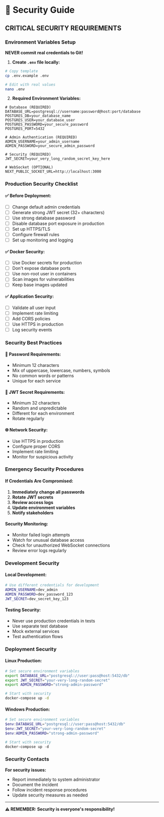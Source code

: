 # 🔐 Security Guide

## **CRITICAL SECURITY REQUIREMENTS**

### **Environment Variables Setup**

**NEVER commit real credentials to Git!**

1. **Create `.env` file locally:**
```bash
# Copy template
cp .env.example .env

# Edit with real values
nano .env
```

2. **Required Environment Variables:**
```env
# Database (REQUIRED)
DATABASE_URL=postgresql://username:password@host:port/database
POSTGRES_DB=your_database_name
POSTGRES_USER=your_database_user
POSTGRES_PASSWORD=your_secure_password
POSTGRES_PORT=5432

# Admin Authentication (REQUIRED)
ADMIN_USERNAME=your_admin_username
ADMIN_PASSWORD=your_secure_admin_password

# Security (REQUIRED)
JWT_SECRET=your_very_long_random_secret_key_here

# WebSocket (OPTIONAL)
NEXT_PUBLIC_SOCKET_URL=http://localhost:3000
```

### **Production Security Checklist**

#### **✅ Before Deployment:**
- [ ] Change default admin credentials
- [ ] Generate strong JWT secret (32+ characters)
- [ ] Use strong database password
- [ ] Disable database port exposure in production
- [ ] Set up HTTPS/TLS
- [ ] Configure firewall rules
- [ ] Set up monitoring and logging

#### **✅ Docker Security:**
- [ ] Use Docker secrets for production
- [ ] Don't expose database ports
- [ ] Use non-root user in containers
- [ ] Scan images for vulnerabilities
- [ ] Keep base images updated

#### **✅ Application Security:**
- [ ] Validate all user input
- [ ] Implement rate limiting
- [ ] Add CORS policies
- [ ] Use HTTPS in production
- [ ] Log security events

### **Security Best Practices**

#### **🔐 Password Requirements:**
- Minimum 12 characters
- Mix of uppercase, lowercase, numbers, symbols
- No common words or patterns
- Unique for each service

#### **🔑 JWT Secret Requirements:**
- Minimum 32 characters
- Random and unpredictable
- Different for each environment
- Rotate regularly

#### **🌐 Network Security:**
- Use HTTPS in production
- Configure proper CORS
- Implement rate limiting
- Monitor for suspicious activity

### **Emergency Security Procedures**

#### **If Credentials Are Compromised:**
1. **Immediately change all passwords**
2. **Rotate JWT secrets**
3. **Review access logs**
4. **Update environment variables**
5. **Notify stakeholders**

#### **Security Monitoring:**
- Monitor failed login attempts
- Watch for unusual database access
- Check for unauthorized WebSocket connections
- Review error logs regularly

### **Development Security**

#### **Local Development:**
```bash
# Use different credentials for development
ADMIN_USERNAME=dev_admin
ADMIN_PASSWORD=dev_password_123
JWT_SECRET=dev_secret_key_123
```

#### **Testing Security:**
- Never use production credentials in tests
- Use separate test database
- Mock external services
- Test authentication flows

### **Deployment Security**

#### **Linux Production:**
```bash
# Set secure environment variables
export DATABASE_URL="postgresql://user:pass@host:5432/db"
export JWT_SECRET="your-very-long-random-secret"
export ADMIN_PASSWORD="strong-admin-password"

# Start with security
docker-compose up -d
```

#### **Windows Production:**
```powershell
# Set secure environment variables
$env:DATABASE_URL="postgresql://user:pass@host:5432/db"
$env:JWT_SECRET="your-very-long-random-secret"
$env:ADMIN_PASSWORD="strong-admin-password"

# Start with security
docker-compose up -d
```

### **Security Contacts**

**For security issues:**
- Report immediately to system administrator
- Document the incident
- Follow incident response procedures
- Update security measures as needed

---

**⚠️ REMEMBER: Security is everyone's responsibility!** 